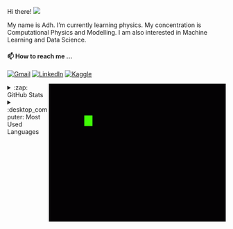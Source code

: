 Hi there! <img src="https://raw.githubusercontent.com/MartinHeinz/MartinHeinz/master/wave.gif" width="30px">

My name is Adh. I’m currently learning physics. My concentration is Computational Physics and Modelling. I am also interested in Machine Learning and Data Science.

#### 📫 How to reach me ...

[![Gmail](https://img.shields.io/badge/--linkedin?label=Gmail&logo=gmail&style=social)](mailto:adh.isl.almrjl@gmail.com)
[![LinkedIn](https://img.shields.io/badge/--linkedin?label=LinkedIn&logo=LinkedIn&style=social)](https://www.linkedin.com/in/islamuddin-alimurrijal-1a671520a/)
[![Kaggle](https://img.shields.io/badge/--linkedin?label=Kaggle&logo=Kaggle&style=social)](https://www.kaggle.com/ialimurrijal)

<!-- ![visitors](https://visitor-badge.glitch.me/badge?page_id=${adh182}.${adh182/adh182}) -->

<img align="right" alt="GIF" src="https://github.com/adh182/adh182/blob/master/coding.gif?raw=true" width="408" height="318" />
<p float="left">
  <details>
  <summary>:zap: GitHub Stats</summary>
  <img align="center" src="https://github-readme-stats.vercel.app/api?username=adh182&theme=gruvbox&show_icons=true" height=160em />
  </details>
  
  <details>
  <summary>:desktop_computer: Most Used Languages</summary>
  <img align="center" src="https://github-readme-stats.vercel.app/api/top-langs/?username=adh182&hide=jupyter notebook,ruby&layout=compact&theme=gruvbox" height=180em />
  </details>
</p>

<!---
adh182/adh182 is a ✨ special ✨ repository because its `README.md` (this file) appears on your GitHub profile.
You can click the Preview link to take a look at your changes.
--->
